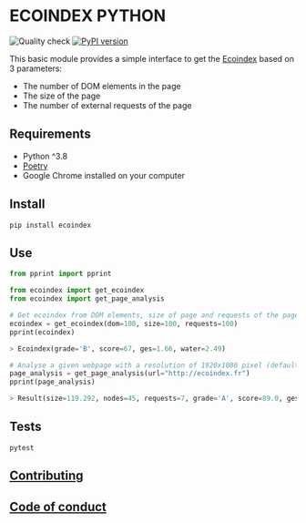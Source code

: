 # ECOINDEX PYTHON

![Quality check](https://github.com/cnumr/ecoindex_python/workflows/Quality%20checks/badge.svg)
[![PyPI version](https://badge.fury.io/py/ecoindex.svg)](https://badge.fury.io/py/ecoindex)

This basic module provides a simple interface to get the [Ecoindex](http://www.ecoindex.fr) based on 3 parameters:

- The number of DOM elements in the page
- The size of the page
- The number of external requests of the page

## Requirements

- Python ^3.8
- [Poetry](https://python-poetry.org/)
- Google Chrome installed on your computer

## Install

```shell
pip install ecoindex
```

## Use

```python
from pprint import pprint

from ecoindex import get_ecoindex
from ecoindex import get_page_analysis

# Get ecoindex from DOM elements, size of page and requests of the page
ecoindex = get_ecoindex(dom=100, size=100, requests=100)
pprint(ecoindex)

> Ecoindex(grade='B', score=67, ges=1.66, water=2.49)

# Analyse a given webpage with a resolution of 1920x1080 pixel (default)
page_analysis = get_page_analysis(url="http://ecoindex.fr")
pprint(page_analysis)

> Result(size=119.292, nodes=45, requests=7, grade='A', score=89.0, ges=1.22, water=1.83, url=HttpUrl('http://ecoindex.fr', scheme='http', host='ecoindex.fr', tld='fr', host_type='domain'), date=datetime.datetime(2021, 7, 29, 13, 46, 54, 396697), height=1080, width=1920, page_type=None)

```

## Tests

```shell
pytest
```

## [Contributing](CONTRIBUTING.md)

## [Code of conduct](CODE_OF_CONDUCT.md)
